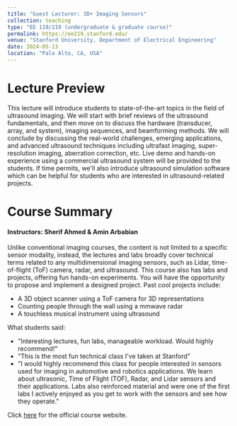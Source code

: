 ```yaml
---
title: "Guest Lecturer: 3D+ Imaging Sensors"
collection: teaching
type: "EE 119/219 (undergraduate & graduate course)"
permalink: https://ee219.stanford.edu/
venue: "Stanford University, Department of Electrical Engineering"
date: 2024-05-13
location: "Palo Alto, CA, USA"
---
```



Lecture Preview
======
This lecture will introduce students to state-of-the-art topics in the field of ultrasound imaging. We will start with brief reviews of the ultrasound fundamentals, and then move on to discuss the hardware (transducer, array, and system), imaging sequences, and beamforming methods. We will conclude by discussing the real-world challenges, emerging applications, and advanced ultrasound techniques including ultrafast imaging, super-resolution imaging, aberration correction, etc. Live demo and hands-on experience using a commercial ultrasound system will be provided to the students. If time permits, we'll also introduce ultrasound simulation software which can be helpful for students who are interested in ultrasound-related projects.


Course Summary
======
#### Instructors: Sherif Ahmed & Amin Arbabian

Unlike conventional imaging courses, the content is not limited to a specific sensor modality, instead, the lectures and labs broadly cover technical terms related to any multidimensional imaging sensors, such as Lidar, time-of-flight (ToF) camera, radar, and ultrasound. This course also has labs and projects, offering fun hands-on experiments. You will have the opportunity to propose and implement a designed project. Past cool projects include:

* A 3D object scanner using a ToF camera for 3D representations
* Counting people through the wall using a mmwave radar
* A touchless musical instrument using ultrasound

What students said:

* "Interesting lectures, fun labs, manageable workload. Would highly recommend!"
* "This is the most fun technical class I've taken at Stanford"
* "I would highly recommend this class for people interested in sensors used for imaging in automotive and robotics applications. We learn about ultrasonic, Time of Flight (TOF), Radar, and Lidar sensors and their applications. Labs also reinforced material and were one of the first labs I actively enjoyed as you get to work with the sensors and see how they operate."


Click [here](https://ee219.stanford.edu/) for the official course website.

